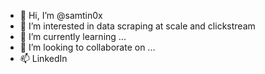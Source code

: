 - 👋 Hi, I’m @samtin0x
- 👀 I’m interested in data scraping at scale and clickstream
- 🌱 I’m currently learning ...
- 💞️ I’m looking to collaborate on ...
- 📫 LinkedIn

<!---
samtin0x/samtin0x is a ✨ special ✨ repository because its `README.md` (this file) appears on your GitHub profile.
You can click the Preview link to take a look at your changes.
--->
